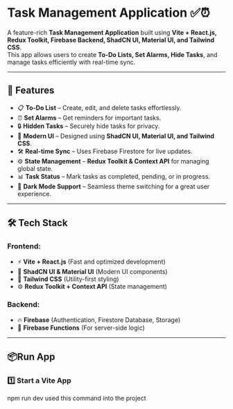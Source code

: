 # Task Management Application ✅⏰  

A feature-rich **Task Management Application** built using **Vite + React.js, Redux Toolkit, Firebase Backend, ShadCN UI, Material UI, and Tailwind CSS**.  
This app allows users to create **To-Do Lists, Set Alarms, Hide Tasks**, and manage tasks efficiently with real-time sync.  

---

## 🚀 Features  

- 📋 **To-Do List** – Create, edit, and delete tasks effortlessly.  
- ⏰ **Set Alarms** – Get reminders for important tasks.  
- 🔒 **Hidden Tasks** – Securely hide tasks for privacy.  
- 🎨 **Modern UI** – Designed using **ShadCN UI, Material UI, and Tailwind CSS**.  
- 🛠 **Real-time Sync** – Uses Firebase Firestore for live updates.  
- ⚙ **State Management** – **Redux Toolkit & Context API** for managing global state.  
- 📊 **Task Status** – Mark tasks as completed, pending, or in progress.  
- 🌙 **Dark Mode Support** – Seamless theme switching for a great user experience.  

---

## 🛠️ Tech Stack  

### **Frontend:**  
- ⚡ **Vite + React.js** (Fast and optimized development)  
- 🎨 **ShadCN UI & Material UI** (Modern UI components)  
- 💅 **Tailwind CSS** (Utility-first styling)  
- ⚙ **Redux Toolkit + Context API** (State management)  

### **Backend:**  
- 🔥 **Firebase** (Authentication, Firestore Database, Storage)  
- 🚀 **Firebase Functions** (For server-side logic)  

---

## 📦Run App

### **1️⃣ Start a Vite App**  
npm run dev used this command into the project
